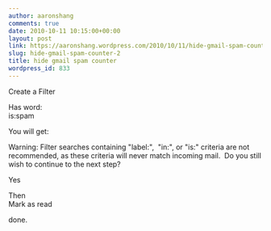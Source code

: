 ```yaml
---
author: aaronshang
comments: true
date: 2010-10-11 10:15:00+00:00
layout: post
link: https://aaronshang.wordpress.com/2010/10/11/hide-gmail-spam-counter-2/
slug: hide-gmail-spam-counter-2
title: hide gmail spam counter
wordpress_id: 833
---
```


  
Create a Filter    
  
Has word:  
is:spam  
  
You will get:  
  
Warning: Filter searches containing "label:",  "in:", or "is:" criteria are not recommended, as these criteria will never match incoming mail.  Do you still wish to continue to the next step?   
  
Yes  
  
Then  
Mark as read  
  
  
done.  


![]()
